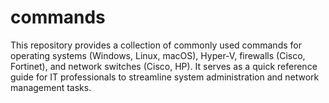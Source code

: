 # commands
This repository provides a collection of commonly used commands for operating systems (Windows, Linux, macOS), Hyper-V, firewalls (Cisco, Fortinet), and network switches (Cisco, HP). It serves as a quick reference guide for IT professionals to streamline system administration and network management tasks.

